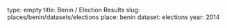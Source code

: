 type: empty
title: Benin / Election Results
slug: places/benin/datasets/elections
place: benin
dataset: elections
year: 2014
